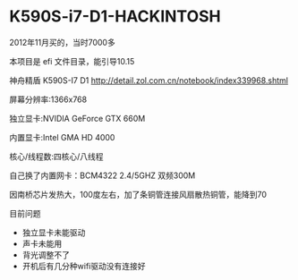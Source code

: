 # K590S-i7-D1-HACKINTOSH

2012年11月买的，当时7000多

本项目是 efi 文件目录，能引导10.15

神舟精盾 K590S-I7 D1 http://detail.zol.com.cn/notebook/index339968.shtml

屏幕分辨率:1366x768

独立显卡:NVIDIA GeForce GTX 660M

内置显卡:Intel GMA HD 4000

核心/线程数:四核心/八线程

自己换了内置网卡：BCM4322 2.4/5GHZ 双频300M

因南桥芯片发热大，100度左右，加了条铜管连接风扇散热铜管，能降到70

目前问题
- 独立显卡未能驱动
- 声卡未能用
- 背光调整不了
- 开机后有几分种wifi驱动没有连接好
